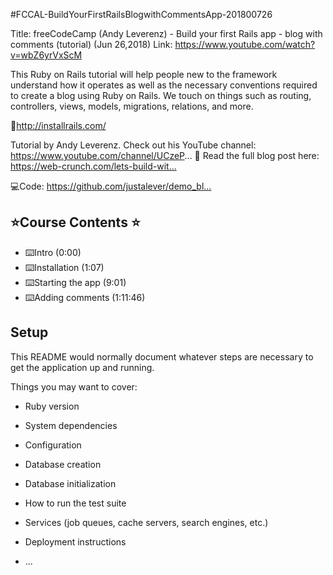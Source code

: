 #FCCAL-BuildYourFirstRailsBlogwithCommentsApp-201800726

Title: freeCodeCamp (Andy Leverenz) - Build your first Rails app - blog with comments (tutorial) (Jun 26,2018)
Link: https://www.youtube.com/watch?v=wbZ6yrVxScM

This Ruby on Rails tutorial will help people new to the framework understand how it operates as well as the necessary conventions required to create a blog using Ruby on Rails. We touch on things such as routing, controllers, views, models, migrations, relations, and more.

🔗http://installrails.com/​

Tutorial by Andy Leverenz. Check out his YouTube channel: https://www.youtube.com/channel/UCzeP...
📖  Read the full blog post here: https://web-crunch.com/lets-build-wit...​

💻Code: https://github.com/justalever/demo_bl...​


## ⭐️Course Contents ⭐️

* ⌨️Intro (0:00​)
* ⌨️Installation (1:07​)
* ⌨️Starting the app (9:01​)
* ⌨️Adding comments (1:11:46​)


## Setup

This README would normally document whatever steps are necessary to get the
application up and running.

Things you may want to cover:

* Ruby version

* System dependencies

* Configuration

* Database creation

* Database initialization

* How to run the test suite

* Services (job queues, cache servers, search engines, etc.)

* Deployment instructions

* ...
